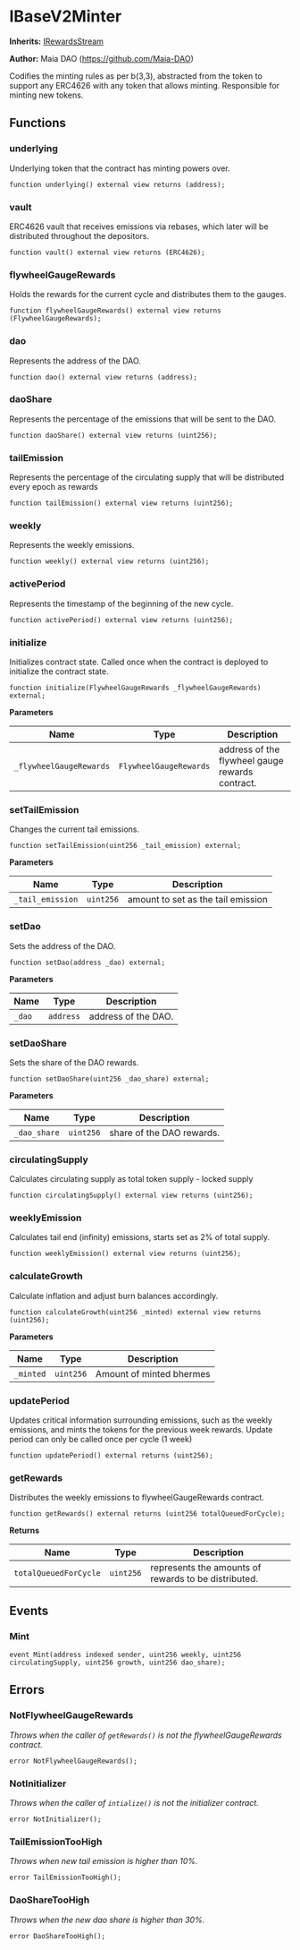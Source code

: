 # IBaseV2Minter

**Inherits:**
[IRewardsStream](/rewards/interfaces/IFlywheelGaugeRewards.sol/interface.IRewardsStream.md)

**Author:**
Maia DAO (https://github.com/Maia-DAO)

Codifies the minting rules as per b(3,3), abstracted from the token to support
any ERC4626 with any token that allows minting. Responsible for minting new tokens.


## Functions
### underlying

Underlying token that the contract has minting powers over.


```solidity
function underlying() external view returns (address);
```

### vault

ERC4626 vault that receives emissions via rebases, which later will be distributed throughout the depositors.


```solidity
function vault() external view returns (ERC4626);
```

### flywheelGaugeRewards

Holds the rewards for the current cycle and distributes them to the gauges.


```solidity
function flywheelGaugeRewards() external view returns (FlywheelGaugeRewards);
```

### dao

Represents the address of the DAO.


```solidity
function dao() external view returns (address);
```

### daoShare

Represents the percentage of the emissions that will be sent to the DAO.


```solidity
function daoShare() external view returns (uint256);
```

### tailEmission

Represents the percentage of the circulating supply
that will be distributed every epoch as rewards


```solidity
function tailEmission() external view returns (uint256);
```

### weekly

Represents the weekly emissions.


```solidity
function weekly() external view returns (uint256);
```

### activePeriod

Represents the timestamp of the beginning of the new cycle.


```solidity
function activePeriod() external view returns (uint256);
```

### initialize

Initializes contract state. Called once when the contract is
deployed to initialize the contract state.


```solidity
function initialize(FlywheelGaugeRewards _flywheelGaugeRewards) external;
```
**Parameters**

|Name|Type|Description|
|----|----|-----------|
|`_flywheelGaugeRewards`|`FlywheelGaugeRewards`|address of the flywheel gauge rewards contract.|


### setTailEmission

Changes the current tail emissions.


```solidity
function setTailEmission(uint256 _tail_emission) external;
```
**Parameters**

|Name|Type|Description|
|----|----|-----------|
|`_tail_emission`|`uint256`|amount to set as the tail emission|


### setDao

Sets the address of the DAO.


```solidity
function setDao(address _dao) external;
```
**Parameters**

|Name|Type|Description|
|----|----|-----------|
|`_dao`|`address`|address of the DAO.|


### setDaoShare

Sets the share of the DAO rewards.


```solidity
function setDaoShare(uint256 _dao_share) external;
```
**Parameters**

|Name|Type|Description|
|----|----|-----------|
|`_dao_share`|`uint256`|share of the DAO rewards.|


### circulatingSupply

Calculates circulating supply as total token supply - locked supply


```solidity
function circulatingSupply() external view returns (uint256);
```

### weeklyEmission

Calculates tail end (infinity) emissions, starts set as 2% of total supply.


```solidity
function weeklyEmission() external view returns (uint256);
```

### calculateGrowth

Calculate inflation and adjust burn balances accordingly.


```solidity
function calculateGrowth(uint256 _minted) external view returns (uint256);
```
**Parameters**

|Name|Type|Description|
|----|----|-----------|
|`_minted`|`uint256`|Amount of minted bhermes|


### updatePeriod

Updates critical information surrounding emissions, such as
the weekly emissions, and mints the tokens for the previous week rewards.
Update period can only be called once per cycle (1 week)


```solidity
function updatePeriod() external returns (uint256);
```

### getRewards

Distributes the weekly emissions to flywheelGaugeRewards contract.


```solidity
function getRewards() external returns (uint256 totalQueuedForCycle);
```
**Returns**

|Name|Type|Description|
|----|----|-----------|
|`totalQueuedForCycle`|`uint256`|represents the amounts of rewards to be distributed.|


## Events
### Mint

```solidity
event Mint(address indexed sender, uint256 weekly, uint256 circulatingSupply, uint256 growth, uint256 dao_share);
```

## Errors
### NotFlywheelGaugeRewards
*Throws when the caller of `getRewards()` is not the flywheelGaugeRewards contract.*


```solidity
error NotFlywheelGaugeRewards();
```

### NotInitializer
*Throws when the caller of `intialize()` is not the initializer contract.*


```solidity
error NotInitializer();
```

### TailEmissionTooHigh
*Throws when new tail emission is higher than 10%.*


```solidity
error TailEmissionTooHigh();
```

### DaoShareTooHigh
*Throws when the new dao share is higher than 30%.*


```solidity
error DaoShareTooHigh();
```

